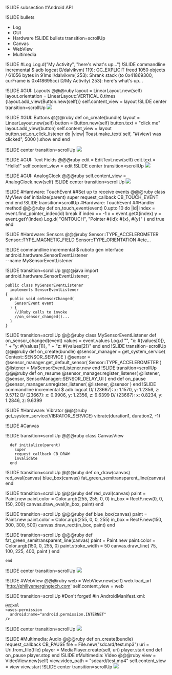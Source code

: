!SLIDE subsection
#Android API

!SLIDE bullets
* Log
* GUI
* Hardware
!SLIDE bullets transition=scrollUp
* Canvas
* WebView
* Multimedia

!SLIDE
#Log
    Log.d("My Activity", "here's what's up...")
!SLIDE commandline incremental
    $ adb logcat
    D/dalvikvm(  119): GC_EXPLICIT freed 1050 objects / 61056 bytes in 91ms
    I/dalvikvm(  253): Shrank stack (to 0x41869300, curFrame is 0x418695cc)
    D/My Activity(  253): here's what's up...

!SLIDE
#GUI: Layouts
    @@@ruby
    layout = LinearLayout.new(self)
    layout.orientation = LinearLayout::VERTICAL
    8.times {layout.add_view(Button.new(self))}
    self.content_view = layout
!SLIDE center transition=scrollUp
![](layout.png)

!SLIDE
#GUI: Buttons
    @@@ruby
    def on_create(bundle)
      layout = LinearLayout.new(self)
      button = Button.new(self)
      button.text = "click me"
      layout.add_view(button)
      self.content_view = layout
      button.set_on_click_listener do |view|
        Toast.make_text(
          self, "#{view} was clicked", 5000
        ).show
      end
    end

!SLIDE center transition=scrollUp
![](button.png)

!SLIDE
#GUI: Text Fields
    @@@ruby
    edit = EditText.new(self)
    edit.text = "Hello!"
    self.content_view = edit
!SLIDE center transition=scrollUp
![](edit_text.png)

!SLIDE
#GUI: AnalogClock
    @@@ruby
    self.content_view = AnalogClock.new(self)
!SLIDE center transition=scrollUp
![](analog_clock.png)

!SLIDE
#Hardware: TouchEvent
##Set up to receive events
    @@@ruby
    class MyView
      def initialize(parent)
        super
        request_callback CB_TOUCH_EVENT
      end
    end
!SLIDE transition=scrollUp
#Hardware: TouchEvent
##Handler method
    @@@ruby
    def on_touch_event(event)
      0.upto 10 do |id|
        index = event.find_pointer_index(id)
        break if index == -1
        x = event.getX(index)
        y = event.getY(index)
        Log.d(
          "ONTOUCH",
          "Pointer #{id}: #{x}, #{y}"
        )
      end
      true
    end

!SLIDE
#Hardware: Sensors
    @@@ruby
    Sensor::TYPE_ACCELEROMETER
    Sensor::TYPE_MAGNETIC_FIELD
    Sensor::TYPE_ORIENTATION
    #etc...

!SLIDE commandline incremental
    $ ruboto gen interface android.hardware.SensorEventListener \
      --name MySensorEventListener

!SLIDE transition=scrollUp
    @@@java
    import android.hardware.SensorEventListener;
    
    public class MySensorEventListener
      implements SensorEventListener
    {
      public void onSensorChanged(
        SensorEvent event
      ) {
        //JRuby calls to invoke
        //on_sensor_changed()...
      }
    }
    
!SLIDE transition=scrollUp
    @@@ruby
    class MySensorEventListener
      def on_sensor_changed(event)
        values = event.values
        Log.d "", "x: #{values[0]}, " + 
          "y: #{values[1]}, " + 
          "z: #{values[2]}"
      end
    end
!SLIDE transition=scrollUp
    @@@ruby
    def on_create(bundle)
      @sensor_manager = get_system_service(
        Context::SENSOR_SERVICE
      )
      @sensor =
        @sensor_manager.get_default_sensor(
          Sensor::TYPE_ACCELEROMETER
        )
      @listener = MySensorEventListener.new
    end
!SLIDE transition=scrollUp
    @@@ruby
    def on_resume
      @sensor_manager.register_listener(
        @listener, @sensor,
        SensorManager::SENSOR_DELAY_UI
      )
    end
    def on_pause
      @sensor_manager.unregister_listener(
        @listener, @sensor
      )
    end
!SLIDE commandline incremental
    $ adb logcat
    D/        (23667): x: 1.1570, y: 1.2356, z: 9.5712
    D/        (23667): x: 0.9906, y: 1.2356, z: 9.6399
    D/        (23667): x: 0.8234, y: 1.2846, z: 9.6399
    
    
!SLIDE
#Hardware: Vibrator
    @@@ruby
    get_system_service(VIBRATOR_SERVICE)
    vibrate(duration1, duration2, -1)

!SLIDE
#Canvas

!SLIDE transition=scrollUp
    @@@ruby
    class CanvasView

      def initialize(parent)
        super
        request_callback CB_DRAW
        invalidate
      end

!SLIDE transition=scrollUp
    @@@ruby
      def on_draw(canvas)
        red_oval(canvas)
        blue_box(canvas)
        fat_green_semitransparent_line(canvas)
      end

!SLIDE transition=scrollUp
    @@@ruby
      def red_oval(canvas)
        paint = Paint.new
        paint.color = Color.argb(255, 255, 0, 0)
        in_box = RectF.new(0, 0, 150, 200)
        canvas.draw_oval(in_box, paint)
      end

!SLIDE transition=scrollUp
    @@@ruby
      def blue_box(canvas)
        paint = Paint.new
        paint.color = Color.argb(255, 0, 0, 255)
        in_box = RectF.new(150, 300, 300, 500)
        canvas.draw_rect(in_box, paint)
      end

!SLIDE transition=scrollUp
    @@@ruby
      def fat_green_semitransparent_line(canvas)
        paint = Paint.new
        paint.color = Color.argb(150, 0, 255, 0)
        paint.stroke_width = 50
        canvas.draw_line(
          75, 100,
          225, 400,
          paint
        )
      end

    end

!SLIDE center transition=scrollUp
![](canvas2.png)

!SLIDE
#WebView
    @@@ruby
    web = WebView.new(self)
    web.load_url 'http://phillyemergingtech.com'
    self.content_view = web

!SLIDE transition=scrollUp
#Don't forget!
#in AndroidManifest.xml:

    @@@xml
    <uses-permission
      android:name="android.permission.INTERNET"
    />
!SLIDE center transition=scrollUp
![](webview2.png)

!SLIDE
#Multimedia: Audio
    @@@ruby
    def on_create(bundle)
      request_callback CB_PAUSE
      file = File.new("sdcard/test.mp3")
      uri = Uri.from_file(file)
      player = MediaPlayer.create(self, uri)
      player.start
    end
    def on_pause
      player.stop
    end
!SLIDE
#Multimedia: Video
    @@@ruby
    view = VideoView.new(self)
    view.video_path = "sdcard/test.mp4"
    self.content_view = view
    view.start
!SLIDE center transition=scrollUp
![](video_view.png)
